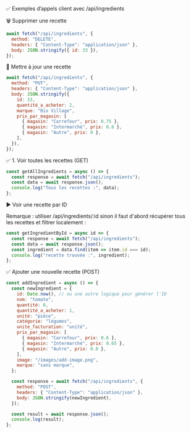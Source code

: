 ✅ Exemples d’appels client avec /api/ingredients

🗑 Supprimer une recette

```js
await fetch("/api/ingredients", {
  method: "DELETE",
  headers: { "Content-Type": "application/json" },
  body: JSON.stringify({ id: 33 }),
});
```

📝 Mettre à jour une recette

```js
await fetch("/api/ingredients", {
  method: "PUT",
  headers: { "Content-Type": "application/json" },
  body: JSON.stringify({
    id: 33,
    quantité_a_acheter: 2,
    marque: "Bio Village",
    prix_par_magasin: [
      { magasin: "Carrefour", prix: 0.75 },
      { magasin: "Intermarché", prix: 0.8 },
      { magasin: "Autre", prix: 0 },
    ],
  }),
});
```

✅ 1. Voir toutes les recettes (GET)

```js
const getAllIngredients = async () => {
  const response = await fetch("/api/ingredients");
  const data = await response.json();
  console.log("Tous les recettes :", data);
};
```

▶ Voir une recette par ID

Remarque : utiliser /api/ingredients/:id sinon il faut d'abord récupérer tous les recettes et filtrer localement :

```js
const getIngredientById = async id => {
  const response = await fetch("/api/ingredients");
  const data = await response.json();
  const ingredient = data.find(item => item.id === id);
  console.log("recette trouvée :", ingredient);
};
```

✅ Ajouter une nouvelle recette (POST)

```js
const addIngredient = async () => {
  const newIngredient = {
    id: Date.now(), // ou une autre logique pour générer l'ID
    nom: "tomate",
    quantité: 0,
    quantité_a_acheter: 1,
    unité: "pièce",
    catégorie: "légumes",
    unite_facturation: "unité",
    prix_par_magasin: [
      { magasin: "Carrefour", prix: 0.6 },
      { magasin: "Intermarché", prix: 0.65 },
      { magasin: "Autre", prix: 0.0 },
    ],
    image: "/images/add-image.png",
    marque: "sans marque",
  };

  const response = await fetch("/api/ingredients", {
    method: "POST",
    headers: { "Content-Type": "application/json" },
    body: JSON.stringify(newIngredient),
  });

  const result = await response.json();
  console.log(result);
};
```
